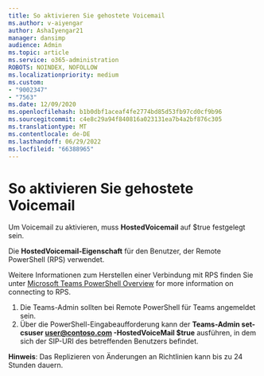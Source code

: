 ```yaml
---
title: So aktivieren Sie gehostete Voicemail
ms.author: v-aiyengar
author: AshaIyengar21
manager: dansimp
audience: Admin
ms.topic: article
ms.service: o365-administration
ROBOTS: NOINDEX, NOFOLLOW
ms.localizationpriority: medium
ms.custom:
- "9002347"
- "7563"
ms.date: 12/09/2020
ms.openlocfilehash: b1b0dbf1aceaf4fe2774bd85d53fb97cd0cf9b96
ms.sourcegitcommit: c4e8c29a94f840816a023131ea7b4a2bf876c305
ms.translationtype: MT
ms.contentlocale: de-DE
ms.lasthandoff: 06/29/2022
ms.locfileid: "66388965"
---
```

# <a name="how-to-enable-hosted-voicemail"></a>So aktivieren Sie gehostete Voicemail

Um Voicemail zu aktivieren, muss **HostedVoicemail** auf $true festgelegt sein.

Die **HostedVoicemail-Eigenschaft** für den Benutzer, der Remote PowerShell (RPS) verwendet.

Weitere Informationen zum Herstellen einer Verbindung mit RPS finden Sie unter [Microsoft Teams PowerShell Overview](https://docs.microsoft.com/microsoftteams/teams-powershell-overview) for more information on connecting to RPS.

1. Die Teams-Admin sollten bei Remote PowerShell für Teams angemeldet sein.
1. Über die PowerShell-Eingabeaufforderung kann der **Teams-Admin set-csuser user@contoso.com -HostedVoiceMail $true** ausführen, in dem sich der SIP-URI des betreffenden Benutzers befindet.

**Hinweis**: Das Replizieren von Änderungen an Richtlinien kann bis zu 24 Stunden dauern.